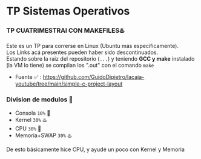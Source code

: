 # TP Sistemas Operativos
### TP CUATRIMESTRAl CON **MAKEFILES**:hotsprings:
Este es un TP para correrse en Linux (Ubuntu más especificamente).  
Los Links acá presentes pueden haber sido descontinuados.  
Estando sobre la raiz del repositorio (`...`) y teniendo **GCC y make** instalado (la VM lo tiene) se compilan los ".out" con el comando `make`
- Fuente :white_check_mark:     : https://github.com/GuidoDipietro/lacaja-youtube/tree/main/simple-c-project-layout

### Division de modulos  :muscle:
- Consola `10%`  🍵
- Kernel  `30%` :hotsprings: 
- CPU `30%`   🍵
- Memoria+SWAP `30%`  :hotsprings: 

De esto básicamente hice CPU, y ayudé un poco con Kernel y Memoria

